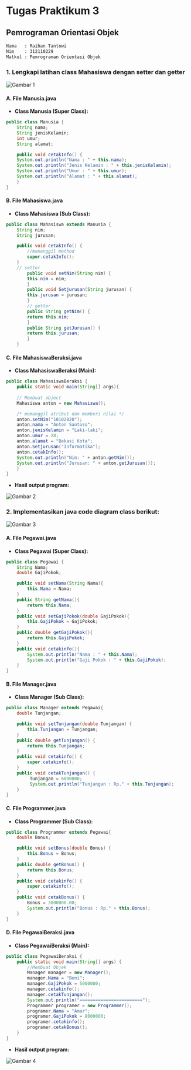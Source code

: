 # Tugas Praktikum 3
## Pemrograman Orientasi Objek

```sh
Nama   : Raihan Tantowi
Nim    : 312110229
Matkul : Pemrograman Orientasi Objek
```

### 1.  Lengkapi latihan class Mahasiswa dengan setter dan getter

![Gambar 1](Screenshoot/ss1.png)

#### A. File Manusia.java
* **Class Manusia (Super Class):**
```java
public class Manusia {
    String nama;
    String jenisKelamin;
    int umur;
    String alamat;

    public void cetakInfo() {
    System.out.println("Nama : " + this.nama);
    System.out.println("Jenis Kelamin : " + this.jenisKelamin); 
    System.out.println("Umur : " + this.umur); 
    System.out.println("Alamat : " + this.alamat);
    }
}
```

#### B. File Mahasiswa.java
* **Class Mahasiswa (Sub Class):**
```java
public class Mahasiswa extends Manusia {
    String nim;
    String jurusan;

    public void cetakInfo() {
        //memanggil method
        super.cetakInfo();
    }
    // setter
        public void setNim(String nim) {
        this.nim = nim;
        }
        public void Setjurusan(String jurusan) {
        this.jurusan = jurusan;
        }
        // getter
        public String getNim() {
        return this.nim;
        }
        public String getJurusan() {
        return this.jurusan;
        }
    }
```

#### C. File MahasiswaBeraksi.java
* **Class MahasiswaBeraksi (Main):**
```java
public class MahasiswaBeraksi {
    public static void main(String[] args){
    
    // Membuat object
    Mahasiswa anton = new Mahasiswa();

    /* memanggil atribut dan memberi nilai */
    anton.setNim("10102020");
    anton.nama = "Anton Santoso";
    anton.jenisKelamin = "Laki-laki";
    anton.umur = 28;
    anton.alamat = "Bekasi Kota";
    anton.Setjurusan("Informatika");
    anton.cetakInfo();
    System.out.println("Nim: " + anton.getNim());
    System.out.println("Jurusan: " + anton.getJurusan());
    }
} 
```

* **Hasil output program:**

![Gambar 2](Screenshoot/ss2.png)






### 2.   Implementasikan java code diagram class berikut:

![Gambar 3](Screenshoot/ss3.png)

#### A. File Pegawai.java
* **Class Pegawai (Super Class):**
```java
public class Pegawai {
    String Nama;
    double GajiPokok;

    public void setNama(String Nama){
        this.Nama = Nama;
    }
    public String getNama(){
        return this.Nama;
    }
    public void setGajiPokok(double GajiPokok){
        this.GajiPokok = GajiPokok;
    }
    public double getGajiPokok(){
        return this.GajiPokok;
    }
    public void cetakinfo(){
        System.out.println("Nama : " + this.Nama);
        System.out.println("Gaji Pokok : " + this.GajiPokok);
    }
}
```

#### B. File Manager.java
* **Class Manager (Sub Class):**
```java
public class Manager extends Pegawai{
    double Tunjangan;

    public void setTunjangan(double Tunjangan) {
        this.Tunjangan = Tunjangan;
    }
    public double getTunjangan() {
        return this.Tunjangan;
    }
    public void cetakinfo() {
        super.cetakinfo();
    }
    public void cetakTunjangan() {
         Tunjangan = 6000000;
         System.out.println("Tunjangan : Rp." + this.Tunjangan);
    }
}
```

#### C. File Programmer.java
* **Class Programmer (Sub Class):**
```java
public class Programmer extends Pegawai{
    double Bonus;

    public void setBonus(double Bonus) {
        this.Bonus = Bonus;
    }
    public double getBonus() {
        return this.Bonus;
    }
    public void cetakinfo() {
        super.cetakinfo();
    }
    public void cetakBonus() {
        Bonus = 3000000.00;
        System.out.println("Bonus : Rp." + this.Bonus);
    }
}
```

#### D. File PegawaiBeraksi.java
* **Class PegawaiBeraksi (Main):**
```java
public class PegawaiBeraksi {
    public static void main(String[] args) {
        //Membuat Objek
        Manager manager = new Manager();
        manager.Nama = "Beni";
        manager.GajiPokok = 5000000;
        manager.cetakinfo();
        manager.cetakTunjangan();
        System.out.println("========================");
        Programmer programer = new Programmer();
        programer.Nama = "Amar";
        programer.GajiPokok = 8000000;
        programer.cetakinfo();
        programer.cetakBonus();
    }
}
```

* **Hasil output program:**

![Gambar 4](Screenshoot/ss4.png)
